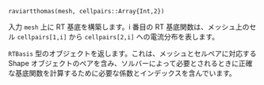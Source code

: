 ```
raviartthomas(mesh, cellpairs::Array{Int,2})
```

入力 `mesh` 上に RT 基底を構築します。i 番目の RT 基底関数は、メッシュ上のセル `cellpairs[1,i]` から `cellpairs[2,i]` への電流分布を表します。

`RTBasis` 型のオブジェクトを返します。これは、メッシュとセルペアに対応する Shape オブジェクトのペアを含み、ソルバーによって必要とされるときに正確な基底関数を計算するために必要な係数とインデックスを含んでいます。
